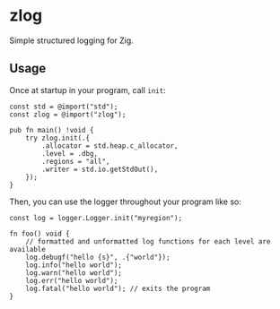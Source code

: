 # zlog

Simple structured logging for Zig.

## Usage

Once at startup in your program, call `init`:

```zig
const std = @import("std");
const zlog = @import("zlog");

pub fn main() !void {
    try zlog.init(.{
        .allocator = std.heap.c_allocator,
        .level = .dbg,
        .regions = "all",
        .writer = std.io.getStdOut(),
    });
}
```

Then, you can use the logger throughout your program like so:

```zig
const log = logger.Logger.init("myregion");

fn foo() void {
    // formatted and unformatted log functions for each level are available
    log.debugf("hello {s}", .{"world"});
    log.info("hello world");
    log.warn("hello world");
    log.err("hello world");
    log.fatal("hello world"); // exits the program
}
```
